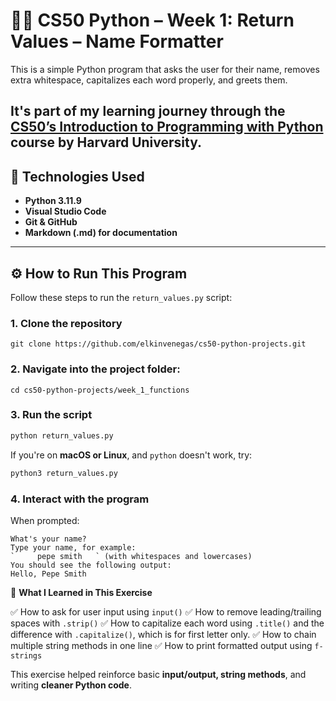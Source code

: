 # 🧑‍💻 CS50 Python – Week 1: Return Values – Name Formatter

This is a simple Python program that asks the user for their name, removes extra whitespace, capitalizes each word properly, and greets them.

It's part of my learning journey through the **[CS50’s Introduction to Programming with Python](https://cs50.harvard.edu/python/)** course by Harvard University.
---

## 🚀 Technologies Used

- **Python 3.11.9**
- **Visual Studio Code**
- **Git & GitHub**
- **Markdown (.md) for documentation**

---

## ⚙️ How to Run This Program

Follow these steps to run the `return_values.py` script:

### 1. Clone the repository

```
git clone https://github.com/elkinvenegas/cs50-python-projects.git
```

### 2. Navigate into the project folder:

```
cd cs50-python-projects/week_1_functions
```

### 3. Run the script

```bash
python return_values.py
```
If you're on **macOS or Linux**, and `python` doesn't work, try:

```bash
python3 return_values.py
```

### 4. Interact with the program

When prompted:

```
What's your name?
Type your name, for example: 
`     pepe smith   ` (with whitespaces and lowercases)
You should see the following output:
Hello, Pepe Smith
```

📘 **What I Learned in This Exercise**

✅ How to ask for user input using `input()`
✅ How to remove leading/trailing spaces with `.strip()`
✅ How to capitalize each word using `.title()` and the difference with `.capitalize()`, which is for first letter only.
✅ How to chain multiple string methods in one line
✅ How to print formatted output using `f-strings`

This exercise helped reinforce basic **input/output, string methods**, and writing **cleaner Python code**.
